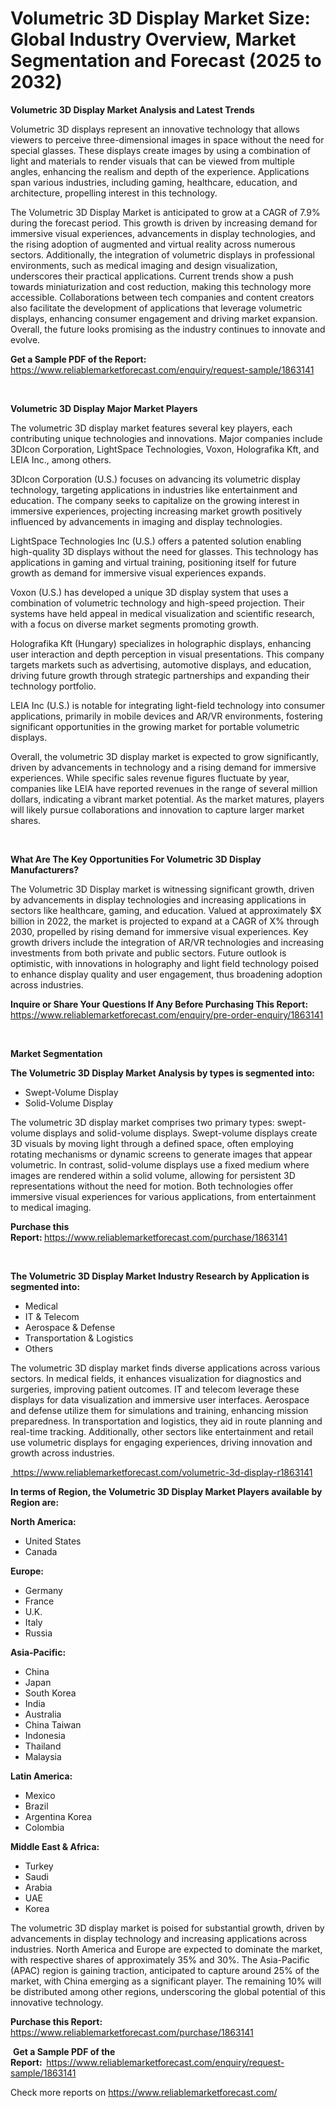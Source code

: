 <p><h1>Volumetric 3D Display Market Size: Global Industry Overview, Market Segmentation and Forecast (2025 to 2032)</h1></p><p><strong>Volumetric 3D Display Market Analysis and Latest Trends</strong></p>
<p><p>Volumetric 3D displays represent an innovative technology that allows viewers to perceive three-dimensional images in space without the need for special glasses. These displays create images by using a combination of light and materials to render visuals that can be viewed from multiple angles, enhancing the realism and depth of the experience. Applications span various industries, including gaming, healthcare, education, and architecture, propelling interest in this technology.</p><p>The Volumetric 3D Display Market is anticipated to grow at a CAGR of 7.9% during the forecast period. This growth is driven by increasing demand for immersive visual experiences, advancements in display technologies, and the rising adoption of augmented and virtual reality across numerous sectors. Additionally, the integration of volumetric displays in professional environments, such as medical imaging and design visualization, underscores their practical applications. Current trends show a push towards miniaturization and cost reduction, making this technology more accessible. Collaborations between tech companies and content creators also facilitate the development of applications that leverage volumetric displays, enhancing consumer engagement and driving market expansion. Overall, the future looks promising as the industry continues to innovate and evolve.</p></p>
<p><strong>Get a Sample PDF of the Report:&nbsp;</strong> <a href="https://www.reliablemarketforecast.com/enquiry/request-sample/1863141?utm_campaign=2320&utm_medium=2&utm_source=Github&utm_content=ia&utm_term=04042025&utm_id=volumetric-3d-display">https://www.reliablemarketforecast.com/enquiry/request-sample/1863141</a></p>
<p>&nbsp;</p>
<p><strong>Volumetric 3D Display Major Market Players</strong></p>
<p><p>The volumetric 3D display market features several key players, each contributing unique technologies and innovations. Major companies include 3DIcon Corporation, LightSpace Technologies, Voxon, Holografika Kft, and LEIA Inc., among others.</p><p>3DIcon Corporation (U.S.) focuses on advancing its volumetric display technology, targeting applications in industries like entertainment and education. The company seeks to capitalize on the growing interest in immersive experiences, projecting increasing market growth positively influenced by advancements in imaging and display technologies.</p><p>LightSpace Technologies Inc (U.S.) offers a patented solution enabling high-quality 3D displays without the need for glasses. This technology has applications in gaming and virtual training, positioning itself for future growth as demand for immersive visual experiences expands.</p><p>Voxon (U.S.) has developed a unique 3D display system that uses a combination of volumetric technology and high-speed projection. Their systems have held appeal in medical visualization and scientific research, with a focus on diverse market segments promoting growth. </p><p>Holografika Kft (Hungary) specializes in holographic displays, enhancing user interaction and depth perception in visual presentations. This company targets markets such as advertising, automotive displays, and education, driving future growth through strategic partnerships and expanding their technology portfolio.</p><p>LEIA Inc (U.S.) is notable for integrating light-field technology into consumer applications, primarily in mobile devices and AR/VR environments, fostering significant opportunities in the growing market for portable volumetric displays.</p><p>Overall, the volumetric 3D display market is expected to grow significantly, driven by advancements in technology and a rising demand for immersive experiences. While specific sales revenue figures fluctuate by year, companies like LEIA have reported revenues in the range of several million dollars, indicating a vibrant market potential. As the market matures, players will likely pursue collaborations and innovation to capture larger market shares.</p></p>
<p>&nbsp;</p>
<p><strong>What Are The Key Opportunities For Volumetric 3D Display Manufacturers?</strong></p>
<p><p>The Volumetric 3D Display market is witnessing significant growth, driven by advancements in display technologies and increasing applications in sectors like healthcare, gaming, and education. Valued at approximately $X billion in 2022, the market is projected to expand at a CAGR of X% through 2030, propelled by rising demand for immersive visual experiences. Key growth drivers include the integration of AR/VR technologies and increasing investments from both private and public sectors. Future outlook is optimistic, with innovations in holography and light field technology poised to enhance display quality and user engagement, thus broadening adoption across industries.</p></p>
<p><strong>Inquire or Share Your Questions If Any Before Purchasing This Report:</strong> <a href="https://www.reliablemarketforecast.com/enquiry/pre-order-enquiry/1863141?utm_campaign=2320&utm_medium=2&utm_source=Github&utm_content=ia&utm_term=04042025&utm_id=volumetric-3d-display">https://www.reliablemarketforecast.com/enquiry/pre-order-enquiry/1863141</a></p>
<p>&nbsp;</p>
<p><strong>Market Segmentation</strong></p>
<p><strong>The Volumetric 3D Display Market Analysis by types is segmented into:</strong></p>
<p><ul><li>Swept-Volume Display</li><li>Solid-Volume Display</li></ul></p>
<p><p>The volumetric 3D display market comprises two primary types: swept-volume displays and solid-volume displays. Swept-volume displays create 3D visuals by moving light through a defined space, often employing rotating mechanisms or dynamic screens to generate images that appear volumetric. In contrast, solid-volume displays use a fixed medium where images are rendered within a solid volume, allowing for persistent 3D representations without the need for motion. Both technologies offer immersive visual experiences for various applications, from entertainment to medical imaging.</p></p>
<p><strong>Purchase this Report:&nbsp;</strong><a href="https://www.reliablemarketforecast.com/purchase/1863141?utm_campaign=2320&utm_medium=2&utm_source=Github&utm_content=ia&utm_term=04042025&utm_id=volumetric-3d-display">https://www.reliablemarketforecast.com/purchase/1863141</a></p>
<p>&nbsp;</p>
<p><strong>The Volumetric 3D Display Market Industry Research by Application is segmented into:</strong></p>
<p><ul><li>Medical</li><li>IT & Telecom</li><li>Aerospace & Defense</li><li>Transportation & Logistics</li><li>Others</li></ul></p>
<p><p>The volumetric 3D display market finds diverse applications across various sectors. In medical fields, it enhances visualization for diagnostics and surgeries, improving patient outcomes. IT and telecom leverage these displays for data visualization and immersive user interfaces. Aerospace and defense utilize them for simulations and training, enhancing mission preparedness. In transportation and logistics, they aid in route planning and real-time tracking. Additionally, other sectors like entertainment and retail use volumetric displays for engaging experiences, driving innovation and growth across industries.</p></p>
<p><a href="https://www.reliablemarketforecast.com/volumetric-3d-display-r1863141?utm_campaign=2320&utm_medium=2&utm_source=Github&utm_content=ia&utm_term=04042025&utm_id=volumetric-3d-display">&nbsp;https://www.reliablemarketforecast.com/volumetric-3d-display-r1863141</a></p>
<p><strong>In terms of Region, the Volumetric 3D Display Market Players available by Region are:</strong></p>
<p>
    <p> <strong> North America: </strong>
        <ul>
            <li>United States</li>
            <li>Canada</li>
        </ul>
        </p> 
    <p> <strong> Europe: </strong>
        <ul>
            <li>Germany</li>
            <li>France</li>
            <li>U.K.</li>
            <li>Italy</li>
            <li>Russia</li>
        </ul>
        </p> 
    <p> <strong> Asia-Pacific: </strong>
        <ul>
            <li>China</li>
            <li>Japan</li>
            <li>South Korea</li>
            <li>India</li>
            <li>Australia</li>
            <li>China Taiwan</li>
            <li>Indonesia</li>
            <li>Thailand</li>
            <li>Malaysia</li>
        </ul>
        </p> 
    <p> <strong> Latin America: </strong>
        <ul>
            <li>Mexico</li>
            <li>Brazil</li>
            <li>Argentina Korea</li>
            <li>Colombia</li>
        </ul>
        </p> 
    <p> <strong> Middle East & Africa: </strong>
        <ul>
            <li>Turkey</li>
            <li>Saudi</li>
            <li>Arabia</li>
            <li>UAE</li>
            <li>Korea</li>
        </ul>
    </p>
    </p>
<p><p>The volumetric 3D display market is poised for substantial growth, driven by advancements in display technology and increasing applications across industries. North America and Europe are expected to dominate the market, with respective shares of approximately 35% and 30%. The Asia-Pacific (APAC) region is gaining traction, anticipated to capture around 25% of the market, with China emerging as a significant player. The remaining 10% will be distributed among other regions, underscoring the global potential of this innovative technology.</p></p>
<p><strong>Purchase this Report: </strong><a href="https://www.reliablemarketforecast.com/purchase/1863141?utm_campaign=2320&utm_medium=2&utm_source=Github&utm_content=ia&utm_term=04042025&utm_id=volumetric-3d-display">https://www.reliablemarketforecast.com/purchase/1863141</a></p>
<p>&nbsp;<strong>Get a Sample PDF of the Report:&nbsp;&nbsp;</strong><a href="https://www.reliablemarketforecast.com/enquiry/request-sample/1863141?utm_campaign=2320&utm_medium=2&utm_source=Github&utm_content=ia&utm_term=04042025&utm_id=volumetric-3d-display">https://www.reliablemarketforecast.com/enquiry/request-sample/1863141</a></p>
<p><strong></strong></p>
<p>Check more reports on <a href="https://www.reliablemarketforecast.com/?utm_campaign=2320&utm_medium=2&utm_source=Github&utm_content=ia&utm_term=04042025&utm_id=volumetric-3d-display">https://www.reliablemarketforecast.com/</a></p>